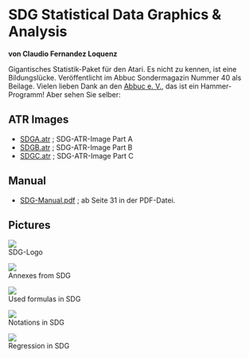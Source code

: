 # SDG Statistical Data Graphics & Analysis  
__von Claudio Fernandez Loquenz__  
  
Gigantisches Statistik-Paket für den Atari. Es nicht zu kennen, ist eine Bildungslücke. Veröffentlicht im Abbuc Sondermagazin Nummer 40 als Beilage. Vielen lieben Dank an den [Abbuc e. V.](http://www.abbuc.de), das ist ein Hammer-Programm! Aber sehen Sie selber:  
  
## ATR Images  
- [SDGA.atr](attachments/SDGA.atr) ; SDG-ATR-Image Part A  
- [SDGB.atr](attachments/SDGB.atr) ; SDG-ATR-Image Part B  
- [SDGC.atr](attachments/SDGC.atr) ; SDG-ATR-Image Part C  
  
## Manual  
- [SDG-Manual.pdf](attachments/SDG-Manual.pdf) ; ab Seite 31 in der PDF-Datei.  
  
## Pictures  
![](attachments/SDG.jpg)  
SDG-Logo  
  
![](attachments/Annexes.jpg)  
Annexes from SDG  
  
![](attachments/Formula.jpg)  
Used formulas in SDG  
  
![](attachments/Notation.jpg)  
Notations in SDG  
  
![](attachments/Regression.jpg)  
Regression in SDG  
